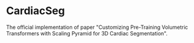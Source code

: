 # CardiacSeg

The official implementation of paper &#34;Customizing Pre-Training Volumetric Transformers with Scaling Pyramid for 3D Cardiac Segmentation&#34;.